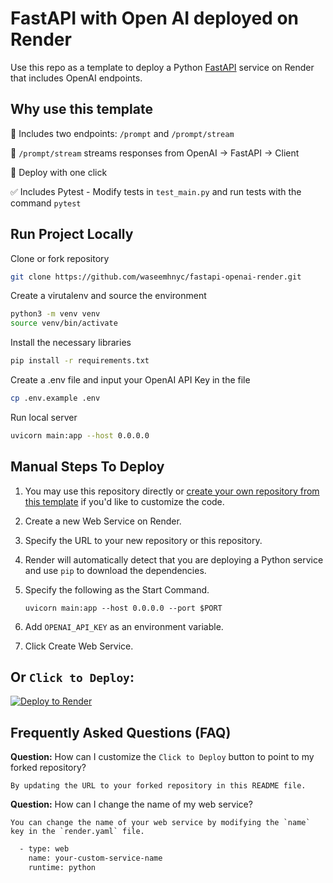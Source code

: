 # FastAPI with Open AI deployed on Render

Use this repo as a template to deploy a Python [FastAPI](https://fastapi.tiangolo.com) service on Render that includes OpenAI endpoints.


## Why use this template

📌 Includes two endpoints: `/prompt` and `/prompt/stream`

📡 `/prompt/stream` streams responses from OpenAI → FastAPI → Client

🚀 Deploy with one click

✅ Includes Pytest - Modify tests in `test_main.py` and run tests with the command `pytest`

## Run Project Locally

Clone or fork repository

```bash
git clone https://github.com/waseemhnyc/fastapi-openai-render.git
```

Create a virutalenv and source the environment

```bash
python3 -m venv venv
source venv/bin/activate
```

Install the necessary libraries

```bash
pip install -r requirements.txt
```

Create a .env file and input your OpenAI API Key in the file

```bash
cp .env.example .env
```

Run local server
```bash
uvicorn main:app --host 0.0.0.0
```

## Manual Steps To Deploy

1. You may use this repository directly or [create your own repository from this template](https://github.com/waseemhnyc/fastapi-openai-render/generate) if you'd like to customize the code.
2. Create a new Web Service on Render.
3. Specify the URL to your new repository or this repository.
4. Render will automatically detect that you are deploying a Python service and use `pip` to download the dependencies.
5. Specify the following as the Start Command.

    ```shell
    uvicorn main:app --host 0.0.0.0 --port $PORT
    ```
6. Add `OPENAI_API_KEY` as an environment variable.
6. Click Create Web Service.

## Or `Click to Deploy`:

[![Deploy to Render](https://render.com/images/deploy-to-render-button.svg)](https://render.com/deploy?repo=https://github.com/waseemhnyc/fastapi-openai-render.git)

## Frequently Asked Questions (FAQ)

**Question:** How can I customize the `Click to Deploy` button to point to my forked repository?

```
By updating the URL to your forked repository in this README file.
```

**Question:** How can I change the name of my web service?

```
You can change the name of your web service by modifying the `name` key in the `render.yaml` file.
```

```bash
  - type: web
    name: your-custom-service-name
    runtime: python
```

